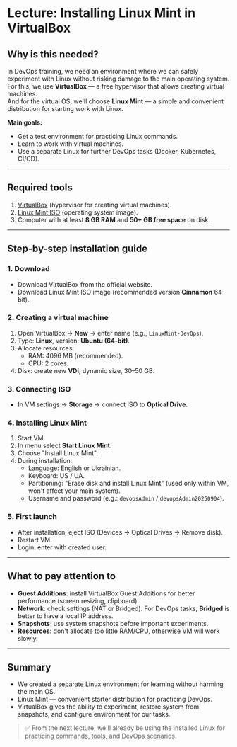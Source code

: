 # Lecture: Installing Linux Mint in VirtualBox

## Why is this needed?

In DevOps training, we need an environment where we can safely experiment with Linux without risking damage to the main operating system.  
For this, we use **VirtualBox** — a free hypervisor that allows creating virtual machines.  
And for the virtual OS, we'll choose **Linux Mint** — a simple and convenient distribution for starting work with Linux.

**Main goals:**
- Get a test environment for practicing Linux commands.
- Learn to work with virtual machines.
- Use a separate Linux for further DevOps tasks (Docker, Kubernetes, CI/CD).

---

## Required tools

1. [VirtualBox](https://www.virtualbox.org/) (hypervisor for creating virtual machines).
2. [Linux Mint ISO](https://linuxmint.com/download.php) (operating system image).
3. Computer with at least **8 GB RAM** and **50+ GB free space** on disk.

---

## Step-by-step installation guide

### 1. Download
- Download VirtualBox from the official website.
- Download Linux Mint ISO image (recommended version **Cinnamon** 64-bit).

### 2. Creating a virtual machine
1. Open VirtualBox → **New** → enter name (e.g., `LinuxMint-DevOps`).
2. Type: **Linux**, version: **Ubuntu (64-bit)**.
3. Allocate resources:
   - RAM: 4096 MB (recommended).
   - CPU: 2 cores.
4. Disk: create new **VDI**, dynamic size, 30–50 GB.

### 3. Connecting ISO
- In VM settings → **Storage** → connect ISO to **Optical Drive**.

### 4. Installing Linux Mint
1. Start VM.
2. In menu select **Start Linux Mint**.
3. Choose "Install Linux Mint".
4. During installation:
   - Language: English or Ukrainian.
   - Keyboard: US / UA.
   - Partitioning: "Erase disk and install Linux Mint" (used only within VM, won't affect your main system).
   - Username and password (e.g.: `devopsAdmin` / `devopsAdmin20250904`).

### 5. First launch
- After installation, eject ISO (Devices → Optical Drives → Remove disk).
- Restart VM.
- Login: enter with created user.

---

## What to pay attention to

- **Guest Additions**: install VirtualBox Guest Additions for better performance (screen resizing, clipboard).
- **Network**: check settings (NAT or Bridged). For DevOps tasks, **Bridged** is better to have a local IP address.
- **Snapshots**: use system snapshots before important experiments.
- **Resources**: don't allocate too little RAM/CPU, otherwise VM will work slowly.

---

## Summary

- We created a separate Linux environment for learning without harming the main OS.
- Linux Mint — convenient starter distribution for practicing DevOps.
- VirtualBox gives the ability to experiment, restore system from snapshots, and configure environment for our tasks.

> ✅ From the next lecture, we'll already be using the installed Linux for practicing commands, tools, and DevOps scenarios.
